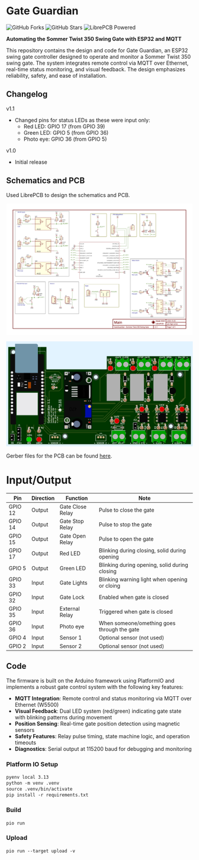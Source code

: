 # Gate Guardian


![GitHub Forks](https://img.shields.io/github/forks/laroo/GateGuardian?style=flat-square&color=blue)
![GitHub Stars](https://img.shields.io/github/stars/laroo/GateGuardian?style=flat-square&color=yellow)
![LibrePCB Powered](https://img.shields.io/badge/Powered%20By-LibrePCB-red?style=flat-square)  

**Automating the Sommer Twist 350 Swing Gate with ESP32 and MQTT**

This repository contains the design and code for Gate Guardian, an ESP32 swing gate controller designed to operate and monitor a Sommer Twist 350 swing gate. The system integrates remote control via MQTT over Ethernet, real-time status monitoring, and visual feedback. The design emphasizes reliability, safety, and ease of installation.

## Changelog

v1.1
- Changed pins for status LEDs as these were input only:
  - Red LED: GPIO 17 (from GPIO 39)
  - Green LED: GPIO 5 (from GPIO 36)
  - Photo eye: GPIO 36 (from GPIO 5)

v1.0
- Initial release

## Schematics and PCB

Used LibrePCB to design the schematics and PCB.

![Schematic](GateGuardian_Schematics_v1.1.png)

![PCB](GateGuardian_PCB_v1.1.png)

Gerber files for the PCB can be found [here](librepcb/output/v1.1/gerber).

# Input/Output

| Pin | Direction | Function | Note |
|----|----------|----------|------|
| GPIO 12 | Output | Gate Close Relay | Pulse to close the gate |
| GPIO 14 | Output | Gate Stop Relay | Pulse to stop the gate |
| GPIO 15 | Output | Gate Open Relay | Pulse to open the gate |
| GPIO 17 | Output | Red LED | Blinking during closing, solid during opening |
| GPIO 5 | Output | Green LED | Blinking during opening, solid during closing |
| GPIO 33 | Input | Gate Lights | Blinking warning light when opening or cloing |
| GPIO 32 | Input | Gate Lock | Enabled when gate is closed |
| GPIO 35 | Input | External Relay | Triggered when gate is closed |
| GPIO 36 | Input | Photo eye | When someone/omething goes through the gate |
| GPIO 4 | Input | Sensor 1 | Optional sensor (not used) |
| GPIO 2 | Input | Sensor 2 | Optional sensor (not used) |

## Code

The firmware is built on the Arduino framework using PlatformIO and implements a robust gate control system with the following key features:

- **MQTT Integration**: Remote control and status monitoring via MQTT over Ethernet (W5500)
- **Visual Feedback**: Dual LED system (red/green) indicating gate state with blinking patterns during movement
- **Position Sensing**: Real-time gate position detection using magnetic sensors
- **Safety Features**: Relay pulse timing, state machine logic, and operation timeouts
- **Diagnostics**: Serial output at 115200 baud for debugging and monitoring


### Platform IO Setup

```
pyenv local 3.13
python -m venv .venv
source .venv/bin/activate
pip install -r requirements.txt
```

### Build

```
pio run
```

### Upload

```
pio run --target upload -v
```
